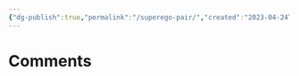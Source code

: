 ```yaml
---
{"dg-publish":true,"permalink":"/superego-pair/","created":"2023-04-24T11:48:38.184+02:00","updated":"2023-04-24T16:06:42.295+02:00"}
---
```




# Comments 
<script src="https://utteranc.es/client.js"
        repo="Heart4sides/Comment_Section"
        issue-term="pathname"
        theme="gruvbox-dark"
        crossorigin="anonymous"
        async>
</script>